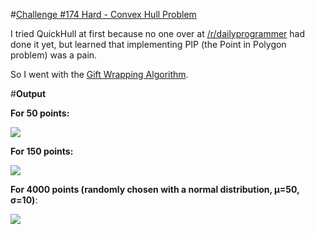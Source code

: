 #[Challenge #174 Hard - Convex Hull Problem](http://www.reddit.com/r/dailyprogrammer/comments/2cyss3/8082014_challenge_174_hard_convex_hull_problem/)

I tried QuickHull at first because no one over at [/r/dailyprogrammer](http://www.reddit.com/r/dailyprogrammer) had done it yet, but learned that implementing PIP (the Point in Polygon problem) was a pain.

So I went with the [Gift Wrapping Algorithm](http://en.wikipedia.org/wiki/Gift_wrapping_algorithm).

#**Output**

**For 50 points:**

![](http://i.imgur.com/gsCdTPF.png)

**For 150 points:**

![](http://i.imgur.com/SFSQvDZ.png)

**For 4000 points (randomly chosen with a normal distribution, µ=50, σ=10)**:

![](http://i.imgur.com/LeNnvUN.png)
